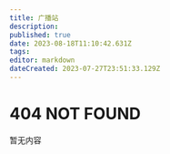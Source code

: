 ```yaml
---
title: 广播站
description: 
published: true
date: 2023-08-18T11:10:42.631Z
tags: 
editor: markdown
dateCreated: 2023-07-27T23:51:33.129Z
---
```


# 404 NOT FOUND
暂无内容